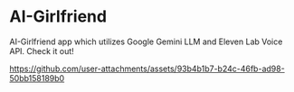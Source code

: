# AI-Girlfriend
AI-Girlfriend app which utilizes Google Gemini LLM and Eleven Lab Voice API. Check it out!

https://github.com/user-attachments/assets/93b4b1b7-b24c-46fb-ad98-50bb158189b0
